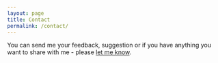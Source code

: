 ```yaml
---
layout: page
title: Contact
permalink: /contact/
---
```


You can send me your feedback, suggestion or if you have anything you want to share with me - please <a href="mailto:midorimahibiki@gmail.com">let me know</a>.

 
